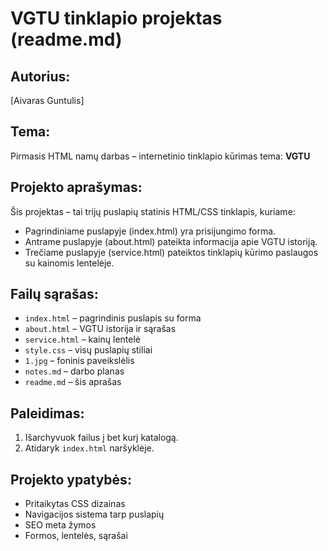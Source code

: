 # VGTU tinklapio projektas (readme.md)

## Autorius:
[Aivaras Guntulis]

## Tema:
Pirmasis HTML namų darbas – internetinio tinklapio kūrimas tema: **VGTU**

## Projekto aprašymas:
Šis projektas – tai trijų puslapių statinis HTML/CSS tinklapis, kuriame:
- Pagrindiniame puslapyje (index.html) yra prisijungimo forma.
- Antrame puslapyje (about.html) pateikta informacija apie VGTU istoriją.
- Trečiame puslapyje (service.html) pateiktos tinklapių kūrimo paslaugos su kainomis lentelėje.

## Failų sąrašas:
- `index.html` – pagrindinis puslapis su forma
- `about.html` – VGTU istorija ir sąrašas
- `service.html` – kainų lentelė
- `style.css` – visų puslapių stiliai
- `1.jpg` – foninis paveikslėlis
- `notes.md` – darbo planas
- `readme.md` – šis aprašas

## Paleidimas:
1. Išarchyvuok failus į bet kurį katalogą.
2. Atidaryk `index.html` naršyklėje.

## Projekto ypatybės:
- Pritaikytas CSS dizainas
- Navigacijos sistema tarp puslapių
- SEO meta žymos
- Formos, lentelės, sąrašai
